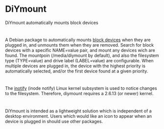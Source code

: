 # DiYmount
DiYmount automatically mounts block devices
#
A Debian package to automatically mounts [block devices](http://www.linuxjournal.com/article/2890) when they are plugged in, and unmounts them when they are removed. Search for block devices with a specific NAME=value pair, and mount any devices wich are found. The mountpoin (/media/diymount by default), and also the filesystem type (TYPE=value) and drive label (LABEL=value) are configurable. 
When multiple devices are plugged in, the device with the highest priority is automatically selected, and/or 
the first device found at a given  priority.
#
The [inotify](https://lwn.net/Articles/604686/) (inode notify) Linux kernel subsystem is used to notice changes to the filesystem. Therefore, diymount requires a 2.6.13 (or newer) kernel.
#
DiYmount is intended as a lightweight solution which is independent of a desktop environment. Users which would like an icon to appear when an device is plugged in should use other packages.
#
#
